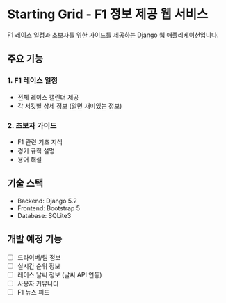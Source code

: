 # Starting Grid - F1 정보 제공 웹 서비스

F1 레이스 일정과 초보자를 위한 가이드를 제공하는 Django 웹 애플리케이션입니다.

## 주요 기능

### 1. F1 레이스 일정
- 전체 레이스 캘린더 제공
- 각 서킷별 상세 정보 (알면 재미있는 정보)

### 2. 초보자 가이드
- F1 관련 기초 지식
- 경기 규칙 설명
- 용어 해설

## 기술 스택

- Backend: Django 5.2
- Frontend: Bootstrap 5
- Database: SQLite3

## 개발 예정 기능

- [ ] 드라이버/팀 정보
- [ ] 실시간 순위 정보
- [ ] 레이스 날씨 정보 (날씨 API 연동)
- [ ] 사용자 커뮤니티
- [ ] F1 뉴스 피드
